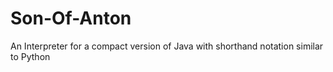 # Son-Of-Anton
An Interpreter for a compact version of Java with shorthand notation similar to Python
